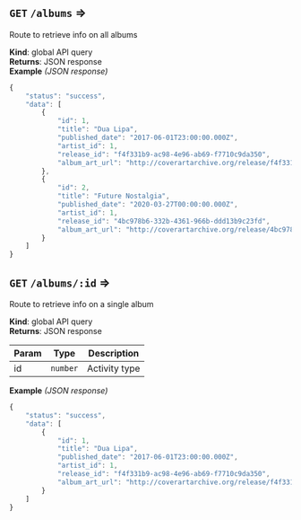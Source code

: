 <a name="`GET` `/albums`"></a>

## `GET` `/albums` ⇒
Route to retrieve info on all albums

**Kind**: global API query  
**Returns**: JSON response  
**Example** *(JSON response)*  
```js
{
    "status": "success",
    "data": [
        {
            "id": 1,
            "title": "Dua Lipa",
            "published_date": "2017-06-01T23:00:00.000Z",
            "artist_id": 1,
            "release_id": "f4f331b9-ac98-4e96-ab69-f7710c9da350",
            "album_art_url": "http://coverartarchive.org/release/f4f331b9-ac98-4e96-ab69-f7710c9da350/25498757032-500.jpg"
        },
        {
            "id": 2,
            "title": "Future Nostalgia",
            "published_date": "2020-03-27T00:00:00.000Z",
            "artist_id": 1,
            "release_id": "4bc978b6-332b-4361-966b-ddd13b9c23fd",
            "album_art_url": "http://coverartarchive.org/release/4bc978b6-332b-4361-966b-ddd13b9c23fd/27536956866-500.jpg"
        }
    ]
}
```
<a name="`GET` `/albums/_id`"></a>

## `GET` `/albums/:id` ⇒
Route to retrieve info on a single album

**Kind**: global API query  
**Returns**: JSON response  

| Param | Type | Description |
| --- | --- | --- |
| id | <code>number</code> | Activity type |

**Example** *(JSON response)*  
```js
{
    "status": "success",
    "data": [
        {
            "id": 1,
            "title": "Dua Lipa",
            "published_date": "2017-06-01T23:00:00.000Z",
            "artist_id": 1,
            "release_id": "f4f331b9-ac98-4e96-ab69-f7710c9da350",
            "album_art_url": "http://coverartarchive.org/release/f4f331b9-ac98-4e96-ab69-f7710c9da350/25498757032-500.jpg"
        }
    ]
}
```
